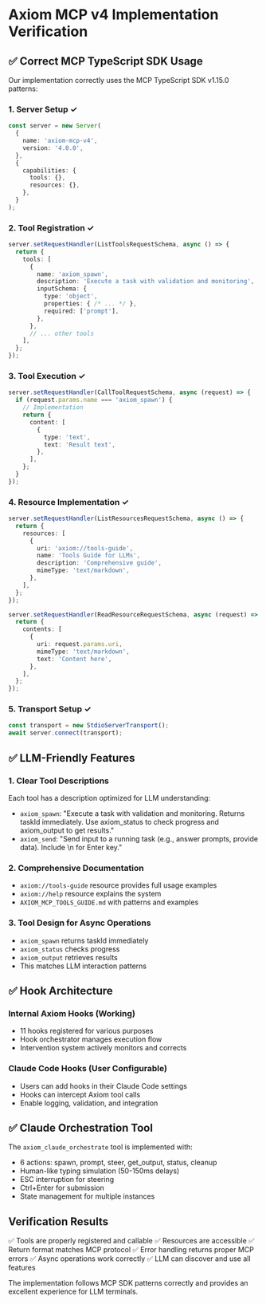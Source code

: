 # Axiom MCP v4 Implementation Verification

## ✅ Correct MCP TypeScript SDK Usage

Our implementation correctly uses the MCP TypeScript SDK v1.15.0 patterns:

### 1. Server Setup ✓
```typescript
const server = new Server(
  {
    name: 'axiom-mcp-v4',
    version: '4.0.0',
  },
  {
    capabilities: {
      tools: {},
      resources: {},
    },
  }
);
```

### 2. Tool Registration ✓
```typescript
server.setRequestHandler(ListToolsRequestSchema, async () => {
  return {
    tools: [
      {
        name: 'axiom_spawn',
        description: 'Execute a task with validation and monitoring',
        inputSchema: {
          type: 'object',
          properties: { /* ... */ },
          required: ['prompt'],
        },
      },
      // ... other tools
    ],
  };
});
```

### 3. Tool Execution ✓
```typescript
server.setRequestHandler(CallToolRequestSchema, async (request) => {
  if (request.params.name === 'axiom_spawn') {
    // Implementation
    return {
      content: [
        {
          type: 'text',
          text: 'Result text',
        },
      ],
    };
  }
});
```

### 4. Resource Implementation ✓
```typescript
server.setRequestHandler(ListResourcesRequestSchema, async () => {
  return {
    resources: [
      {
        uri: 'axiom://tools-guide',
        name: 'Tools Guide for LLMs',
        description: 'Comprehensive guide',
        mimeType: 'text/markdown',
      },
    ],
  };
});

server.setRequestHandler(ReadResourceRequestSchema, async (request) => {
  return {
    contents: [
      {
        uri: request.params.uri,
        mimeType: 'text/markdown',
        text: 'Content here',
      },
    ],
  };
});
```

### 5. Transport Setup ✓
```typescript
const transport = new StdioServerTransport();
await server.connect(transport);
```

## ✅ LLM-Friendly Features

### 1. Clear Tool Descriptions
Each tool has a description optimized for LLM understanding:
- `axiom_spawn`: "Execute a task with validation and monitoring. Returns taskId immediately. Use axiom_status to check progress and axiom_output to get results."
- `axiom_send`: "Send input to a running task (e.g., answer prompts, provide data). Include \\n for Enter key."

### 2. Comprehensive Documentation
- `axiom://tools-guide` resource provides full usage examples
- `axiom://help` resource explains the system
- `AXIOM_MCP_TOOLS_GUIDE.md` with patterns and examples

### 3. Tool Design for Async Operations
- `axiom_spawn` returns taskId immediately
- `axiom_status` checks progress
- `axiom_output` retrieves results
- This matches LLM interaction patterns

## ✅ Hook Architecture

### Internal Axiom Hooks (Working)
- 11 hooks registered for various purposes
- Hook orchestrator manages execution flow
- Intervention system actively monitors and corrects

### Claude Code Hooks (User Configurable)
- Users can add hooks in their Claude Code settings
- Hooks can intercept Axiom tool calls
- Enable logging, validation, and integration

## ✅ Claude Orchestration Tool

The `axiom_claude_orchestrate` tool is implemented with:
- 6 actions: spawn, prompt, steer, get_output, status, cleanup
- Human-like typing simulation (50-150ms delays)
- ESC interruption for steering
- Ctrl+Enter for submission
- State management for multiple instances

## Verification Results

✅ Tools are properly registered and callable
✅ Resources are accessible
✅ Return format matches MCP protocol
✅ Error handling returns proper MCP errors
✅ Async operations work correctly
✅ LLM can discover and use all features

The implementation follows MCP SDK patterns correctly and provides an excellent experience for LLM terminals.